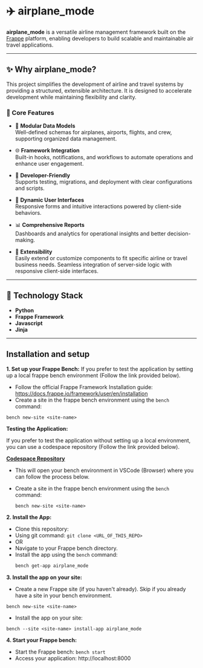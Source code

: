 # ✈️ airplane_mode

**airplane_mode** is a versatile airline management framework built on the [Frappe](https://frappeframework.com) platform, enabling developers to build scalable and maintainable air travel applications.

---

## ✨ Why airplane_mode?

This project simplifies the development of airline and travel systems by providing a structured, extensible architecture. It is designed to accelerate development while maintaining flexibility and clarity.

### 🚀 Core Features

- 🛫 **Modular Data Models**  
  Well-defined schemas for airplanes, airports, flights, and crew, supporting organized data management.

- 🌐 **Framework Integration**  
  Built-in hooks, notifications, and workflows to automate operations and enhance user engagement.

- 🔧 **Developer-Friendly**  
  Supports testing, migrations, and deployment with clear configurations and scripts.

- 🎯 **Dynamic User Interfaces**  
  Responsive forms and intuitive interactions powered by client-side behaviors.

- 📊 **Comprehensive Reports**  
  Dashboards and analytics for operational insights and better decision-making.

- 🧩 **Extensibility**  
  Easily extend or customize components to fit specific airline or travel business needs. Seamless integration of server-side logic with responsive client-side interfaces.

---

## 🧰 Technology Stack

- **Python**
- **Frappe Framework**  
- **Javascript**  
- **Jinja**  

---

## Installation and setup

**1. Set up your Frappe Bench:**
If you prefer to test the application by setting up a local frappe bench environment (Follow the link provided below).

   - Follow the official Frappe Framework Installation guide: https://docs.frappe.io/framework/user/en/installation
   - Create a site in the frappe bench environment using the `bench` command:
   ```
   bench new-site <site-name>
   ```

**Testing the Application:**

If you prefer to test the application without setting up a local environment, you can use a codespace repository (Follow the link provided below).

   **[Codespace Repository](https://github.com/ankush/frappe_codespace.git)**
   - This will open your bench environment in VSCode (Browser) where you can follow the process below.
   
   - Create a site in the frappe bench environment using the `bench` command:
      ```
      bench new-site <site-name>
      ```

**2. Install the App:**

   - Clone this repository: 
   - Using git command: `git clone <URL_OF_THIS_REPO>`
   - OR
   - Navigate to your Frappe bench directory.
   - Install the app using the `bench` command:
     ```bash
     bench get-app airplane_mode
     ```

**3. Install the app on your site:**

   - Create a new Frappe site (if you haven't already). Skip if you already have a site in your bench environment.
```
bench new-site <site-name>
```
   - Install the app on your site:
```
bench --site <site-name> install-app airplane_mode
```

**4. Start your Frappe bench:**

   - Start the Frappe bench: `bench start`
   - Access your application: http://localhost:8000

